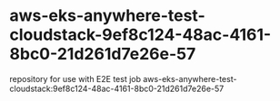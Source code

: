 # aws-eks-anywhere-test-cloudstack-9ef8c124-48ac-4161-8bc0-21d261d7e26e-57
repository for use with E2E test job aws-eks-anywhere-test-cloudstack:9ef8c124-48ac-4161-8bc0-21d261d7e26e-57

